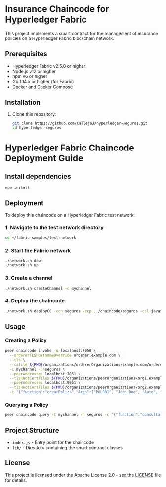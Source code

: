 # Insurance Chaincode for Hyperledger Fabric

This project implements a smart contract for the management of insurance policies on a Hyperledger Fabric blockchain network.

## Prerequisites

- Hyperledger Fabric v2.5.0 or higher
- Node.js v12 or higher
- npm v6 or higher
- Go 1.14.x or higher (for Fabric)
- Docker and Docker Compose

## Installation

1. Clone this repository:
   ```bash
   git clone https://github.com/CallejaJ/hyperledger-seguros.git
   cd hyperledger-seguros

# Hyperledger Fabric Chaincode Deployment Guide

## Install dependencies

```bash
npm install
```

## Deployment

To deploy this chaincode on a Hyperledger Fabric test network:

### 1. Navigate to the test network directory

```bash
cd ~/fabric-samples/test-network
```

### 2. Start the Fabric network

```bash
./network.sh down
./network.sh up
```

### 3. Create a channel

```bash
./network.sh createChannel -c mychannel
```

### 4. Deploy the chaincode

```bash
./network.sh deployCC -ccn seguros -ccp ../chaincode/seguros -ccl javascript
```

## Usage

### Creating a Policy

```bash
peer chaincode invoke -o localhost:7050 \
  --ordererTLSHostnameOverride orderer.example.com \
  --tls \
  --cafile ${PWD}/organizations/ordererOrganizations/example.com/orderers/orderer.example.com/msp/tlscacerts/tlsca.example.com-cert.pem \
  -C mychannel -n seguros \
  --peerAddresses localhost:7051 \
  --tlsRootCertFiles ${PWD}/organizations/peerOrganizations/org1.example.com/peers/peer0.org1.example.com/tls/ca.crt \
  --peerAddresses localhost:9051 \
  --tlsRootCertFiles ${PWD}/organizations/peerOrganizations/org2.example.com/peers/peer0.org2.example.com/tls/ca.crt \
  -c '{"function":"crearPoliza","Args":["POL001", "John Doe", "Auto", "10000", "12"]}'
```

### Querying a Policy

```bash
peer chaincode query -C mychannel -n seguros -c '{"function":"consultarPoliza","Args":["POL001"]}'
```

## Project Structure

* `index.js` - Entry point for the chaincode
* `lib/` - Directory containing the smart contract classes

## License

This project is licensed under the Apache License 2.0 - see the [LICENSE](LICENSE) file for details.
